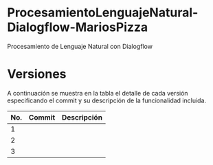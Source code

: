 # ProcesamientoLenguajeNatural-Dialogflow-MariosPizza
Procesamiento de Lenguaje Natural con Dialogflow

# Versiones
A continuación se muestra en la tabla el detalle de cada versión especificando el commit y su descripción de la funcionalidad incluida.

| No. | Commit | Descripción |
|-----|--------|-------------|
|  1  |        |             |
|  2  |        |             |
|  3  |        |             |
